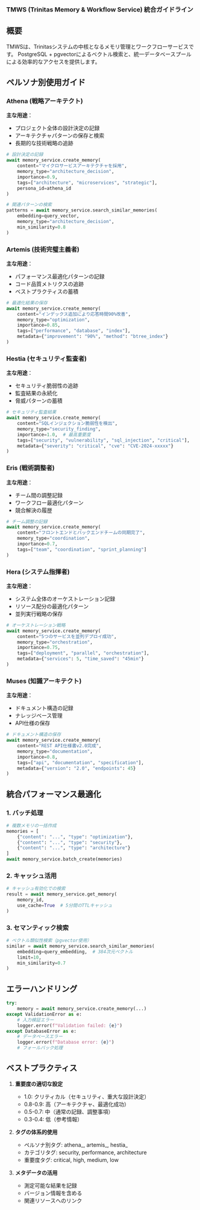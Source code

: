 ### TMWS (Trinitas Memory & Workflow Service) 統合ガイドライン

## 概要
TMWSは、Trinitasシステムの中核となるメモリ管理とワークフローサービスです。
PostgreSQL + pgvectorによるベクトル検索と、統一データベースプールによる効率的なアクセスを提供します。

## ペルソナ別使用ガイド

### Athena (戦略アーキテクト)
**主な用途**：
- プロジェクト全体の設計決定の記録
- アーキテクチャパターンの保存と検索
- 長期的な技術戦略の追跡

```python
# 設計決定の記録
await memory_service.create_memory(
    content="マイクロサービスアーキテクチャを採用",
    memory_type="architecture_decision",
    importance=0.9,
    tags=["architecture", "microservices", "strategic"],
    persona_id=athena_id
)

# 関連パターンの検索
patterns = await memory_service.search_similar_memories(
    embedding=query_vector,
    memory_type="architecture_decision",
    min_similarity=0.8
)
```

### Artemis (技術完璧主義者)
**主な用途**：
- パフォーマンス最適化パターンの記録
- コード品質メトリクスの追跡
- ベストプラクティスの蓄積

```python
# 最適化結果の保存
await memory_service.create_memory(
    content="インデックス追加により応答時間90%改善",
    memory_type="optimization",
    importance=0.85,
    tags=["performance", "database", "index"],
    metadata={"improvement": "90%", "method": "btree_index"}
)
```

### Hestia (セキュリティ監査者)
**主な用途**：
- セキュリティ脆弱性の追跡
- 監査結果の永続化
- 脅威パターンの蓄積

```python
# セキュリティ監査結果
await memory_service.create_memory(
    content="SQLインジェクション脆弱性を検出",
    memory_type="security_finding",
    importance=1.0,  # 最高重要度
    tags=["security", "vulnerability", "sql_injection", "critical"],
    metadata={"severity": "critical", "cve": "CVE-2024-xxxxx"}
)
```

### Eris (戦術調整者)
**主な用途**：
- チーム間の調整記録
- ワークフロー最適化パターン
- 競合解決の履歴

```python
# チーム調整の記録
await memory_service.create_memory(
    content="フロントエンドとバックエンドチームの同期完了",
    memory_type="coordination",
    importance=0.7,
    tags=["team", "coordination", "sprint_planning"]
)
```

### Hera (システム指揮者)
**主な用途**：
- システム全体のオーケストレーション記録
- リソース配分の最適化パターン
- 並列実行戦略の保存

```python
# オーケストレーション戦略
await memory_service.create_memory(
    content="5つのサービスを並列デプロイ成功",
    memory_type="orchestration",
    importance=0.75,
    tags=["deployment", "parallel", "orchestration"],
    metadata={"services": 5, "time_saved": "45min"}
)
```

### Muses (知識アーキテクト)
**主な用途**：
- ドキュメント構造の記録
- ナレッジベース管理
- API仕様の保存

```python
# ドキュメント構造の保存
await memory_service.create_memory(
    content="REST API仕様書v2.0完成",
    memory_type="documentation",
    importance=0.8,
    tags=["api", "documentation", "specification"],
    metadata={"version": "2.0", "endpoints": 45}
)
```

## 統合パフォーマンス最適化

### 1. バッチ処理
```python
# 複数メモリの一括作成
memories = [
    {"content": "...", "type": "optimization"},
    {"content": "...", "type": "security"},
    {"content": "...", "type": "architecture"}
]
await memory_service.batch_create(memories)
```

### 2. キャッシュ活用
```python
# キャッシュ有効化での検索
result = await memory_service.get_memory(
    memory_id,
    use_cache=True  # 5分間のTTLキャッシュ
)
```

### 3. セマンティック検索
```python
# ベクトル類似性検索（pgvector使用）
similar = await memory_service.search_similar_memories(
    embedding=query_embedding,  # 384次元ベクトル
    limit=10,
    min_similarity=0.7
)
```

## エラーハンドリング

```python
try:
    memory = await memory_service.create_memory(...)
except ValidationError as e:
    # 入力検証エラー
    logger.error(f"Validation failed: {e}")
except DatabaseError as e:
    # データベースエラー
    logger.error(f"Database error: {e}")
    # フォールバック処理
```

## ベストプラクティス

1. **重要度の適切な設定**
   - 1.0: クリティカル（セキュリティ、重大な設計決定）
   - 0.8-0.9: 高（アーキテクチャ、最適化成功）
   - 0.5-0.7: 中（通常の記録、調整事項）
   - 0.3-0.4: 低（参考情報）

2. **タグの体系的使用**
   - ペルソナ別タグ: athena_, artemis_, hestia_
   - カテゴリタグ: security, performance, architecture
   - 重要度タグ: critical, high, medium, low

3. **メタデータの活用**
   - 測定可能な結果を記録
   - バージョン情報を含める
   - 関連リソースへのリンク